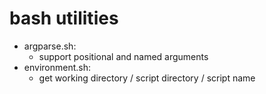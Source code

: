 # bash utilities
* argparse.sh:
    * support positional and named arguments
* environment.sh:
    * get working directory / script directory / script name
